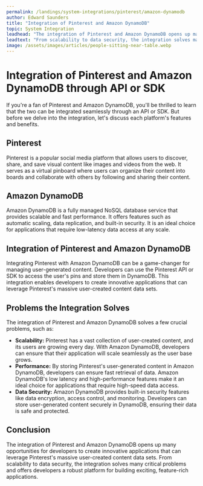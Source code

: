 ```yaml
---
permalink: /landings/system-integrations/pinterest/amazon-dynamodb
author: Edward Saunders
title: "Integration of Pinterest and Amazon DynamoDB"
topic: System Integration
leadhead: "The integration of Pinterest and Amazon DynamoDB opens up many opportunities for developers to create innovative applications that can leverage Pinterest's massive user-created content data sets"
leadtext: "From scalability to data security, the integration solves many critical problems and offers developers a robust platform for building exciting, feature-rich applications."
image: /assets/images/articles/people-sitting-near-table.webp
---
```

<div class="arttext">	<h1>Integration of Pinterest and Amazon DynamoDB through API or SDK</h1>
	<p>If you're a fan of Pinterest and Amazon DynamoDB, you'll be thrilled to learn that the two can be integrated seamlessly through an API or SDK. But before we delve into the integration, let's discuss each platform's features and benefits.</p>
	<h2>Pinterest</h2>
	<p>Pinterest is a popular social media platform that allows users to discover, share, and save visual content like images and videos from the web. It serves as a virtual pinboard where users can organize their content into boards and collaborate with others by following and sharing their content.</p>
	<h2>Amazon DynamoDB</h2>
	<p>Amazon DynamoDB is a fully managed NoSQL database service that provides scalable and fast performance. It offers features such as automatic scaling, data replication, and built-in security. It is an ideal choice for applications that require low-latency data access at any scale.</p>
	<h2>Integration of Pinterest and Amazon DynamoDB</h2>
	<p>Integrating Pinterest with Amazon DynamoDB can be a game-changer for managing user-generated content. Developers can use the Pinterest API or SDK to access the user's pins and store them in DynamoDB. This integration enables developers to create innovative applications that can leverage Pinterest's massive user-created content data sets.</p>
	<h2>Problems the Integration Solves</h2>
	<p>The integration of Pinterest and Amazon DynamoDB solves a few crucial problems, such as:</p>
	<ul>
		<li><strong>Scalability:</strong> Pinterest has a vast collection of user-created content, and its users are growing every day. With Amazon DynamoDB, developers can ensure that their application will scale seamlessly as the user base grows.</li>
		<li><strong>Performance:</strong> By storing Pinterest's user-generated content in Amazon DynamoDB, developers can ensure fast retrieval of data. Amazon DynamoDB's low latency and high-performance features make it an ideal choice for applications that require high-speed data access.</li>
		<li><strong>Data Security:</strong> Amazon DynamoDB provides built-in security features like data encryption, access control, and monitoring. Developers can store user-generated content securely in DynamoDB, ensuring their data is safe and protected.</li>
	</ul>
	<h2>Conclusion</h2>
	<p>The integration of Pinterest and Amazon DynamoDB opens up many opportunities for developers to create innovative applications that can leverage Pinterest's massive user-created content data sets. From scalability to data security, the integration solves many critical problems and offers developers a robust platform for building exciting, feature-rich applications. </p>
</div>